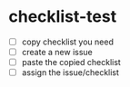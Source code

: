 # checklist-test

 - [ ] copy checklist you need
 - [ ] create a new issue
 - [ ] paste the copied checklist
 - [ ] assign the issue/checklist 
